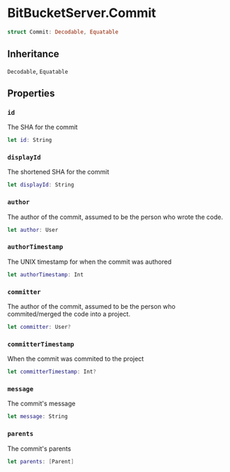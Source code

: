 # BitBucketServer.Commit

``` swift
struct Commit:​ Decodable, Equatable
```

## Inheritance

`Decodable`, `Equatable`

## Properties

### `id`

The SHA for the commit

``` swift
let id:​ String
```

### `displayId`

The shortened SHA for the commit

``` swift
let displayId:​ String
```

### `author`

The author of the commit, assumed to be the person who wrote the code.

``` swift
let author:​ User
```

### `authorTimestamp`

The UNIX timestamp for when the commit was authored

``` swift
let authorTimestamp:​ Int
```

### `committer`

The author of the commit, assumed to be the person who commited/merged the code into a project.

``` swift
let committer:​ User?
```

### `committerTimestamp`

When the commit was commited to the project

``` swift
let committerTimestamp:​ Int?
```

### `message`

The commit's message

``` swift
let message:​ String
```

### `parents`

The commit's parents

``` swift
let parents:​ [Parent]
```
